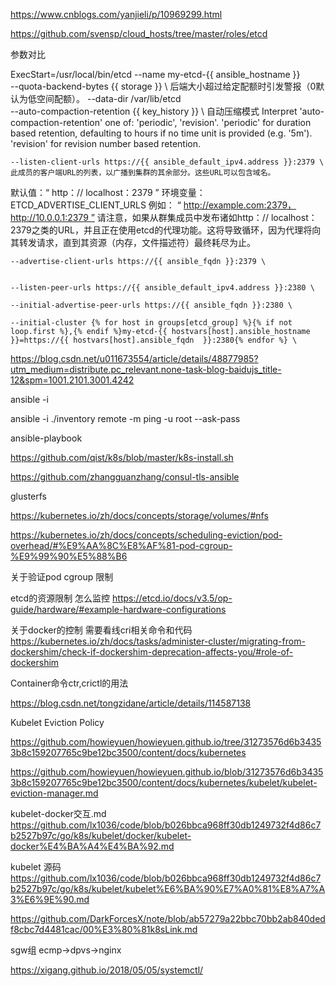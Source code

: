 https://www.cnblogs.com/yanjieli/p/10969299.html

https://github.com/svensp/cloud_hosts/tree/master/roles/etcd


参数对比

ExecStart=/usr/local/bin/etcd --name my-etcd-{{ ansible_hostname }} \
	--quota-backend-bytes {{ storage }} \ 后端大小超过给定配额时引发警报（0默认为低空间配额）。
    --data-dir /var/lib/etcd \
    --auto-compaction-retention {{ key_history }} \ 自动压缩模式 Interpret 'auto-compaction-retention' one of: 'periodic', 'revision'. 'periodic' for duration based retention, defaulting to hours if no time unit is provided (e.g. '5m'). 'revision' for revision number based retention.

    --listen-client-urls https://{{ ansible_default_ipv4.address }}:2379 \
    此成员的客户端URL的列表，以广播到集群的其余部分。这些URL可以包含域名。
默认值：“ http：// localhost：2379 ”
环境变量：ETCD_ADVERTISE_CLIENT_URLS
例如： “ http://example.com:2379，http://10.0.0.1:2379 ”
请注意，如果从群集成员中发布诸如http：// localhost：2379之类的URL，并且正在使用etcd的代理功能。这将导致循环，因为代理将向其转发请求，直到其资源（内存，文件描述符）最终耗尽为止。

    --advertise-client-urls https://{{ ansible_fqdn }}:2379 \
    

    --listen-peer-urls https://{{ ansible_default_ipv4.address }}:2380 \

    --initial-advertise-peer-urls https://{{ ansible_fqdn }}:2380 \

    --initial-cluster {% for host in groups[etcd_group] %}{% if not loop.first %},{% endif %}my-etcd-{{ hostvars[host].ansible_hostname }}=https://{{ hostvars[host].ansible_fqdn  }}:2380{% endfor %} \



https://blog.csdn.net/u011673554/article/details/48877985?utm_medium=distribute.pc_relevant.none-task-blog-baidujs_title-12&spm=1001.2101.3001.4242


ansible -i


 ansible -i ./inventory remote -m ping -u root --ask-pass 

 ansible-playbook


 https://github.com/qist/k8s/blob/master/k8s-install.sh

 https://github.com/zhangguanzhang/consul-tls-ansible

 glusterfs

 https://kubernetes.io/zh/docs/concepts/storage/volumes/#nfs


 https://kubernetes.io/zh/docs/concepts/scheduling-eviction/pod-overhead/#%E9%AA%8C%E8%AF%81-pod-cgroup-%E9%99%90%E5%88%B6


 关于验证pod cgroup 限制


etcd的资源限制 怎么监控
 https://etcd.io/docs/v3.5/op-guide/hardware/#example-hardware-configurations


关于docker的控制 需要看线cri相关命令和代码
 https://kubernetes.io/zh/docs/tasks/administer-cluster/migrating-from-dockershim/check-if-dockershim-deprecation-affects-you/#role-of-dockershim



 Container命令ctr,crictl的用法

 https://blog.csdn.net/tongzidane/article/details/114587138

 Kubelet Eviction Policy 

 https://github.com/howieyuen/howieyuen.github.io/tree/31273576d6b34353b8c159207765c9be12bc3500/content/docs/kubernetes

 https://github.com/howieyuen/howieyuen.github.io/blob/31273576d6b34353b8c159207765c9be12bc3500/content/docs/kubernetes/kubelet/kubelet-eviction-manager.md



 kubelet-docker交互.md
 https://github.com/lx1036/code/blob/b026bbca968ff30db1249732f4d86c7b2527b97c/go/k8s/kubelet/docker/kubelet-docker%E4%BA%A4%E4%BA%92.md

kubelet 源码
 https://github.com/lx1036/code/blob/b026bbca968ff30db1249732f4d86c7b2527b97c/go/k8s/kubelet/kubelet%E6%BA%90%E7%A0%81%E8%A7%A3%E6%9E%90.md



 https://github.com/DarkForcesX/note/blob/ab57279a22bbc70bb2ab840dedf8cbc7d4481cac/00%E3%80%81k8sLink.md

 sgw组
 ecmp->dpvs->nginx


 https://xigang.github.io/2018/05/05/systemctl/